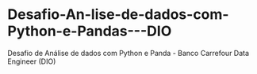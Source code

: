# Desafio-An-lise-de-dados-com-Python-e-Pandas---DIO
Desafio de Análise de dados com Python e Panda - Banco Carrefour Data Engineer (DIO)
